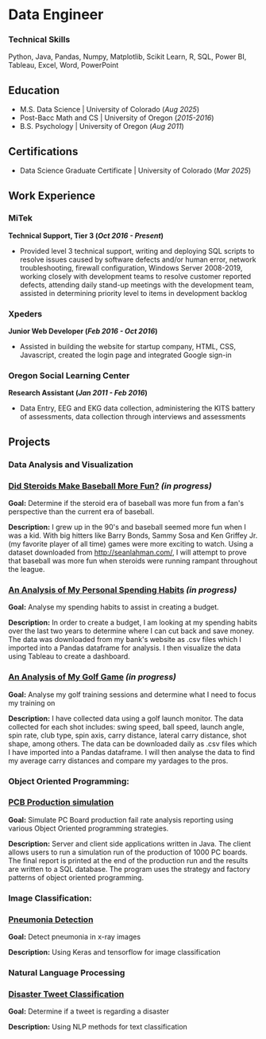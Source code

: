 # Data Engineer

### Technical Skills 
Python, Java, Pandas, Numpy, Matplotlib, Scikit Learn, R, SQL, Power BI, Tableau, Excel, Word, PowerPoint

## Education
- M.S. Data Science | University of Colorado  (_Aug 2025_)
- Post-Bacc Math and CS | University of Oregon (_2015-2016_)
- B.S. Psychology | University of Oregon (_Aug 2011_)

## Certifications
- Data Science Graduate Certificate | University of Colorado (_Mar 2025_)

## Work Experience
### **MiTek**
**Technical Support, Tier 3 (_Oct 2016 - Present_)**
- Provided level 3 technical support, writing and deploying SQL scripts to resolve issues caused by software defects and/or human error, network troubleshooting, firewall configuration, Windows Server 2008-2019, working closely with development teams to resolve customer reported defects, attending daily stand-up meetings with the development team, assisted in determining priority level to items in development backlog

### **Xpeders**
**Junior Web Developer (_Feb 2016 - Oct 2016_)**
- Assisted in building the website for startup company, HTML, CSS, Javascript, created the login page and integrated Google sign-in

### **Oregon Social Learning Center**
**Research Assistant (_Jan 2011 - Feb 2016_)**
- Data Entry, EEG and EKG data collection, administering the KITS battery of assessments, data collection through interviews and assessments


## Projects

### Data Analysis and Visualization

### **[Did Steroids Make Baseball More Fun?](https://github.com/joja4479/Do-Steroids-Make-Baseball-More-Fun-)** _(in progress)_

**Goal:**  Determine if the steroid era of baseball was more fun from a fan's perspective than the current era of baseball.

**Description:** I grew up in the 90's and baseball seemed more fun when I was a kid. With big hitters like Barry Bonds, Sammy Sosa and Ken Griffey Jr. (my favorite player of all time) games were more exciting to watch. Using a dataset downloaded from http://seanlahman.com/, I will attempt to prove that baseball was more fun when steroids were running rampant throughout the league.

### **[An Analysis of My Personal Spending Habits](https://github.com/joja4479/spending)** _(in progress)_

**Goal:** Analyse my spending habits to assist in creating a budget.

**Description:** In order to create a budget, I am looking at my spending habits over the last two years to determine where I can cut back and save money. The data was downloaded from my bank's website as .csv files which I imported into a Pandas dataframe for analysis. I then visualize the data using Tableau to create a dashboard.

### **[An Analysis of My Golf Game](https://github.com/joja4479/GolfGameAnalysis/tree/main)** _(in progress)_

**Goal:** Analyse my golf training sessions and determine what I need to focus my training on

**Description:** I have collected data using a golf launch monitor. The data collected for each shot includes: swing speed, ball speed, launch angle, spin rate, club type, spin axis, carry distance, lateral carry distance, shot shape, among others. The data can be downloaded daily as .csv files which I have imported into a Pandas dataframe. I will then analyse the data to find my average carry distances and compare my yardages to the pros.

### Object Oriented Programming:

### **[PCB Production simulation](https://github.com/joja4479/PCB_Simulation/tree/main)**

**Goal:** Simulate PC Board production fail rate analysis reporting using various Object Oriented programming strategies.

**Description:** Server and client side applications written in Java. The client allows users to run a simulation run of the production of 1000 PC boards. The final report is printed at the end of the production run and the results are written to a SQL database. The program uses the strategy and factory patterns of object oriented programming.

### Image Classification:

### **[Pneumonia Detection](https://github.com/joja4479/Pneumonia-detection)**

**Goal:** Detect pneumonia in x-ray images

**Description:** Using Keras and tensorflow for image classification


### Natural Language Processing

### **[Disaster Tweet Classification](https://github.com/joja4479/NLP-Disaster-Tweets)**

**Goal:**  Determine if a tweet is regarding a disaster

**Description:** Using NLP methods for text classification



